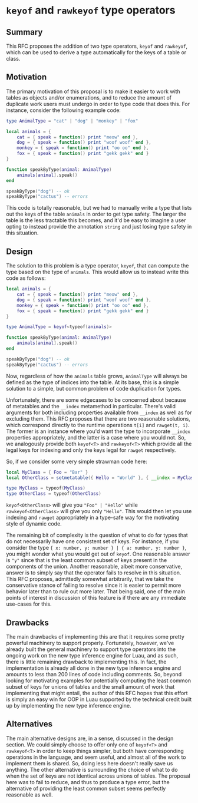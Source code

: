 # `keyof` and `rawkeyof` type operators

## Summary

This RFC proposes the addition of two type operators, `keyof` and `rawkeyof`,
which can be used to derive a type automatically for the keys of a table or
class.

## Motivation

The primary motivation of this proposal is to make it easier to work with tables
as objects and/or enumerations, and to reduce the amount of duplicate work users
must undergo in order to type code that does this. For instance, consider the
following example code:

```lua
type AnimalType = "cat" | "dog" | "monkey" | "fox"

local animals = {
    cat = { speak = function() print "meow" end },
    dog = { speak = function() print "woof woof" end },
    monkey = { speak = function() print "oo oo" end },
    fox = { speak = function() print "gekk gekk" end }
}

function speakByType(animal: AnimalType)
    animals[animal].speak()
end

speakByType("dog") -- ok
speakByType("cactus") -- errors
```

This code is totally reasonable, but we had to manually write a type that lists
out the keys of the table `animals` in order to get type safety. The larger the
table is the less tractable this becomes, and it'd be easy to imagine a user
opting to instead provide the annotation `string` and just losing type safety in
this situation.

## Design

The solution to this problem is a type operator, `keyof`, that can compute the
type based on the type of `animals`. This would allow us to instead write this
code as follows:

```lua
local animals = {
    cat = { speak = function() print "meow" end },
    dog = { speak = function() print "woof woof" end },
    monkey = { speak = function() print "oo oo" end },
    fox = { speak = function() print "gekk gekk" end }
}

type AnimalType = keyof<typeof(animals)>

function speakByType(animal: AnimalType)
    animals[animal].speak()
end

speakByType("dog") -- ok
speakByType("cactus") -- errors
```

Now, regardless of how the `animals` table grows, `AnimalType` will always be
defined as the type of indices into the table. At its base, this is a simple
solution to a simple, but common problem of code duplication for types.

Unfortunately, there are some edgecases to be concerned about because of
metatables and the `__index` metamethod in particular. There's valid arguments
for both including properties available from `__index` as well as for excluding
them. This RFC proposes that there are two reasonable solutions, which
correspond directly to the runtime operations `t[i]` and `rawget(t, i)`. The
former is an instance where you'd want the type to incorporate `__index`
properties appropriately, and the latter is a case where you would not. So, we
analogously provide both `keyof<T>` and `rawkeyof<T>` which provide all the
legal keys for indexing and only the keys legal for `rawget` respectively.

So, if we consider some very simple strawman code here:

```lua
local MyClass = { Foo = "Bar" }
local OtherClass = setmetatable({ Hello = "World" }, { __index = MyClass })

type MyClass = typeof(MyClass)
type OtherClass = typeof(OtherClass)
```

`keyof<OtherClass>` will give you `"Foo" | "Hello"` while `rawkeyof<OtherClass>`
will give you only `"Hello"`. This would then let you use indexing and `rawget`
appropriately in a type-safe way for the motivating style of dynamic code.

The remaining bit of complexity is the question of what to do for types that do
not necessarily have one consistent set of keys. For instance, if you consider
the type `{ x: number, y: number } | { a: number, y: number }`, you might wonder
what you would get out of `keyof`. One reasonable answer is `"y"` since that is
the least common subset of keys present in the components of the union. Another
reasonable, albeit more conservative, answer is to simply say that the operator
fails to resolve in this situation. This RFC proposes, admittedly somewhat
arbitrarily, that we take the conservative stance of failing to resolve since it
is easier to permit more behavior later than to rule out more later. That being
said, one of the main points of interest in discussion of this feature is if
there are any immediate use-cases for this.

## Drawbacks

The main drawbacks of implementing this are that it requires some pretty
powerful machinery to support properly. Fortunately, however, we've already
built the general machinery to support type operators into the ongoing work on
the new type inference engine for Luau, and as such, there is little remaining
drawback to implementing this. In fact, the implementation is already all done
in the new type inference engine and amounts to less than 200 lines of code
including comments. So, beyond looking for motivating examples for potentially
computing the least common subset of keys for unions of tables and the small
amount of work that implementing that might entail, the author of this RFC hopes
that this effort is simply an easy win for OOP in Luau supported by the
technical credit built up by implementing the new type inference engine.

## Alternatives

The main alternative designs are, in a sense, discussed in the design section.
We could simply choose to offer only one of `keyof<T>` and `rawkeyof<T>` in
order to keep things simpler, but both have corresponding operations in the
language, and seem useful, and almost all of the work to implement them is
shared. So, doing less here doesn't really save us anything. The other
alternative is surrounding the choice of what to do when the set of keys are not
identical across unions of tables. The proposal here was to fail to reduce, and
thus to produce a type error, but the alternative of providing the least common
subset seems perfectly reasonable as well.
